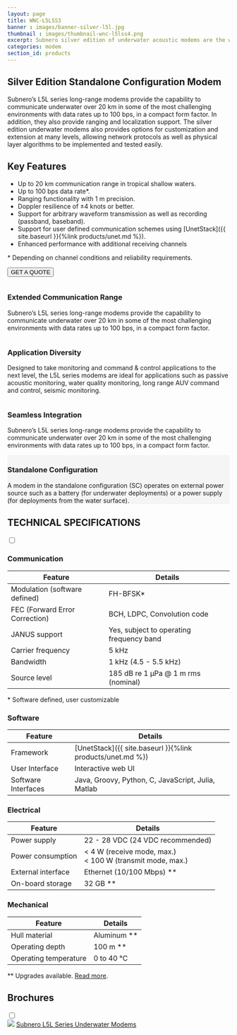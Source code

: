 ```yaml
---
layout: page
title: WNC-L5LSS3
banner : images/banner-silver-l5l.jpg
thumbnail : images/thumbnail-wnc-l5lss4.png
excerpt: Subnero silver edition of underwater acoustic modems are the workhorse communication nodes for use in general commercial deployments.
categories: modem
section_id: products
---
```


## Silver Edition Standalone Configuration Modem

Subnero’s L5L series long-range modems provide the capability to communicate underwater over 20 km in some of the most challenging environments with data rates up to 100 bps, in a compact form factor. In addition, they also provide ranging and localization support. The silver edition underwater modems also provides options for customization and extension at many levels, allowing network protocols as well as physical layer algorithms to be implemented and tested easily.

## Key Features

- Up to 20 km communication range in tropical shallow waters.
- Up to 100 bps data rate\*.
- Ranging functionality with 1 m precision.
- Doppler resilience of ±4 knots or better.
- Support for arbitrary waveform transmission as well as recording (passband, baseband).
- Support for user defined communication schemes using [UnetStack]({{ site.baseurl }}{%link products/unet.md %}).
- Enhanced performance with additional receiving channels

\* Depending on channel conditions and reliability requirements.

<div class='spacing'></div>

<a href="mailto:sales@subnero.com"><button type="button">GET A QUOTE</button></a>

<!-- <div class='full' style='background: #f5f5f5'> -->
  <div class='row bg-white'>
    <div class='large-4 columns'>
      <div class ='media'>
        <i class='icon fa fa-broadcast-tower'></i>
        <div class='media-body product product-content'>
          <h3>Extended Communication Range</h3>
          <p>Subnero’s  L5L  series  long-range  modems  provide  the capability  to  communicate underwater  over  20  km  in some of the most challenging environments  with  data  rates up  to  100  bps,  in  a  compact form factor. </p>
        </div>
      </div>
    </div>
    <div class='large-4 columns'>
      <div class ='media' >
        <i class='icon fa fa-tachometer-alt'></i>
        <div class='media-body product product-content'>
        <h3>Application Diversity</h3>
            <p>Designed to take monitoring and  command  &  control applications  to  the  next level, the L5L series modems are  ideal  for  applications such  as  passive  acoustic monitoring,  water  quality monitoring,  long  range  AUV command  and  control, seismic monitoring.</p>
        </div>
      </div>
    </div>
    <div class='large-4 columns'>
      <div class ='media' >
        <i class='icon fa fa-cogs'></i>
        <div class='media-body product product-content'>
          <h3>Seamless Integration</h3>
          <p>Subnero’s  L5L  series  long-range  modems  provide  the capability  to  communicate underwater  over  20  km  in some of the most challenging environments  with  data  rates up  to  100  bps,  in  a  compact form factor. </p>
          <div class='spacing'></div>
        </div>
      </div>
    </div>
  </div>
<!-- </div> -->

<div class='full' style='background: #f5f5f5'>

  <div class ='media product' >
    <img class = "align-self-start mr-3" alt="" src="{{site.baseurl}}/images/boxart-wnc-l5lss4.png"/>
    <div class='media-body product product-content'>
    <h3 id="surface">Standalone Configuration</h3>
        <p>A modem in the standalone configuration (SC) operates on external power source such as a battery (for underwater deployments) or a power supply (for deployments from the water surface).</p>
    </div>
  </div>
</div>

<div class='two spacing'></div>
<div class='wrap-collapsible'>
<h2 style="text-transform: none;" id="s_techspec">TECHNICAL SPECIFICATIONS</h2>
<input id ='tech-specs' class='toggle' type='checkbox'>
<label class='lbl-toggle' for='tech-specs'></label>
<div class='collapsible-content' markdown="1">

### Communication

| Feature                                | Details                                   |
| -------------------------------------- | ----------------------------------------- |
| Modulation (software defined)          | FH-BFSK\*                                 |
| FEC (Forward Error Correction)         | BCH, LDPC, Convolution code               |
| JANUS support                          | Yes, subject to operating frequency band  |
| Carrier frequency                      | 5 kHz                                     |
| Bandwidth                              | 1 kHz (4.5 - 5.5 kHz)                     |
| Source level                           | 185 dB re 1 µPa @ 1 m rms (nominal)       |

\* Software defined, user customizable
### Software

| Feature                                | Details                                   |
| -------------------------------------- | ----------------------------------------- |
| Framework                              | [UnetStack]({{ site.baseurl }}{%link products/unet.md %})|
| User Interface                         | Interactive web UI                        |
| Software Interfaces                    | Java, Groovy, Python, C, JavaScript, Julia, Matlab|

### Electrical

| Feature                                | Details                                   |
| -------------------------------------- | ----------------------------------------- |
| Power supply                           | 22 - 28 VDC (24 VDC recommended)          |
| Power consumption                      | < 4 W (receive mode, max.)<br>< 100 W (transmit mode, max.)|
| External interface                     | Ethernet (10/100 Mbps) \**                |
| On-board storage                       | 32 GB \**                                 |

### Mechanical

| Feature                                | Details                                   |
| -------------------------------------- | ----------------------------------------- |
| Hull material                          | Aluminum \**                              |
| Operating depth                        | 100 m \**                                 |
| Operating temperature                  | 0 to 40 °C                                |

\** Upgrades available. [Read more](./accessories.md).

</div>
</div>

<div class='wrap-collapsible'>
  <h2>Brochures</h2>
  <input id ='compatibility' class='toggle' type='checkbox'>
  <label class='lbl-toggle' for='compatibility'></label>
  <div class='collapsible-content'>
<div class="brochure-container">
  <a href="{{site.baseurl}}/brochures/Subnero-LF-Modems.pdf" target="_blank"><img class="brochure-thumb" src="{{site.baseurl}}/brochures/modem6.jpg"></a>
  <a href="{{site.baseurl}}/brochures/Subnero-LF-Modems.pdf" target="_blank">Subnero L5L Series Underwater Modems</a>
</div>
</div>
</div>
